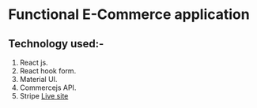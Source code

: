 # Functional E-Commerce application

## Technology used:-

1. React js.
2. React hook form.
3. Material UI.
4. Commercejs API.
5. Stripe
   [Live site](https://functional-ecommerce.netlify.app/)
